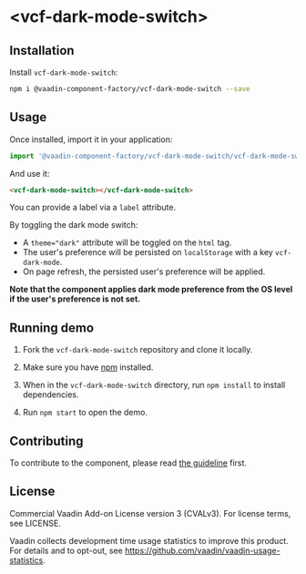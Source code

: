 # &lt;vcf-dark-mode-switch&gt;

## Installation

Install `vcf-dark-mode-switch`:

```sh
npm i @vaadin-component-factory/vcf-dark-mode-switch --save
```

## Usage

Once installed, import it in your application:

```js
import '@vaadin-component-factory/vcf-dark-mode-switch/vcf-dark-mode-switch.js';
```

And use it:

```html
<vcf-dark-mode-switch></vcf-dark-mode-switch>
```

You can provide a label via a `label` attribute.

By toggling the dark mode switch:
 - A `theme="dark"` attribute will be toggled on the `html` tag.
 - The user's preference will be persisted on `localStorage` with a key `vcf-dark-mode`.
 - On page refresh, the persisted user's preference will be applied.

**Note that the component applies dark mode preference from the OS level if the user's preference is not set.**

## Running demo

1. Fork the `vcf-dark-mode-switch` repository and clone it locally.

1. Make sure you have [npm](https://www.npmjs.com/) installed.

1. When in the `vcf-dark-mode-switch` directory, run `npm install` to install dependencies.

1. Run `npm start` to open the demo.

## Contributing

To contribute to the component, please read [the guideline](https://github.com/vaadin/vaadin-core/blob/master/CONTRIBUTING.md) first.

## License

Commercial Vaadin Add-on License version 3 (CVALv3). For license terms, see LICENSE.

Vaadin collects development time usage statistics to improve this product. For details and to opt-out, see https://github.com/vaadin/vaadin-usage-statistics.
